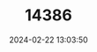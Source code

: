 ---
title: "14386"
category: "Neacomys guianae"
draft: false
date: 2024-02-22 13:03:50
languages:
  English: ["Guiana Bristly Mouse"]
---